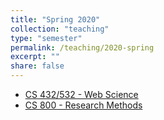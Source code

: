 ```yaml
---
title: "Spring 2020"
collection: "teaching"
type: "semester"
permalink: /teaching/2020-spring
excerpt: ""
share: false
---
```

* [CS 432/532 - Web Science](https://www.cs.odu.edu/~mweigle/CS432-S20/)
* [CS 800 - Research Methods](https://www.cs.odu.edu/~mweigle/CS800-S20/)
